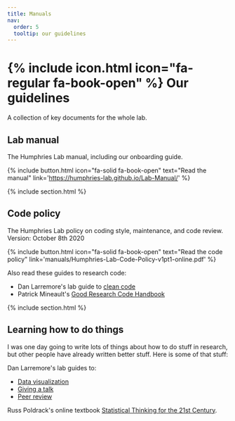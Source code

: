 ```yaml
---
title: Manuals
nav:
  order: 5
  tooltip: our guidelines
---
```


# {% include icon.html icon="fa-regular fa-book-open" %} Our guidelines

A collection of key documents for the whole lab.

## Lab manual
The Humphries Lab manual, including our onboarding guide.

{%
  include button.html
  icon="fa-solid fa-book-open"
  text="Read the manual"
  link='https://humphries-lab.github.io/Lab-Manual/'
%}

{% include section.html %}
## Code policy
The Humphries Lab policy on coding style, maintenance, and code review.
Version: October 8th 2020

{%
  include button.html
  icon="fa-solid fa-book-open"
  text="Read the code policy"
  link='manuals/Humphries-Lab-Code-Policy-v1pt1-online.pdf'
%}

Also read these guides to research code:
- Dan Larremore's lab guide to [clean code](https://drive.google.com/file/d/1TraVwRkbkCbHq-s_-NS69ZEbRNwH8XNh/view?usp=sharing)
- Patrick Mineault's [Good Research Code Handbook](https://goodresearch.dev/index.html)

{% include section.html %}
## Learning how to do things

I was one day going to write lots of things about how to do stuff in research, but other people have already written better stuff. Here is some of that stuff:

Dan Larremore's lab guides to:
- [Data visualization](https://drive.google.com/file/d/1LouVvISCRlWkItZgzoHcgoU5Q1VyHT4U/view?usp=sharing)
- [Giving a talk](https://drive.google.com/file/d/13efH6iA6toPtJ91KBt_QCeAyQBcSN7SA/view?usp=sharing)
- [Peer review](https://drive.google.com/file/d/1g7VSbUkF9wBszcjHCeZlGHoHqUqYfDC0/view?usp=sharing)

Russ Poldrack's online textbook [Statistical Thinking for the 21st Century](https://statsthinking21.github.io/statsthinking21-core-site/index.html).

